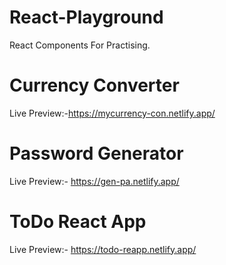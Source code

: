 # React-Playground
React Components For Practising.

# Currency Converter

Live Preview:-https://mycurrency-con.netlify.app/

# Password Generator

Live Preview:- https://gen-pa.netlify.app/

# ToDo React App

Live Preview:- https://todo-reapp.netlify.app/
